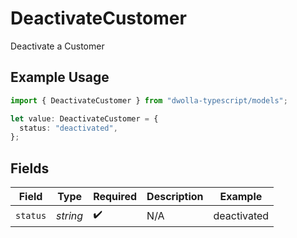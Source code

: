 # DeactivateCustomer

Deactivate a Customer

## Example Usage

```typescript
import { DeactivateCustomer } from "dwolla-typescript/models";

let value: DeactivateCustomer = {
  status: "deactivated",
};
```

## Fields

| Field              | Type               | Required           | Description        | Example            |
| ------------------ | ------------------ | ------------------ | ------------------ | ------------------ |
| `status`           | *string*           | :heavy_check_mark: | N/A                | deactivated        |